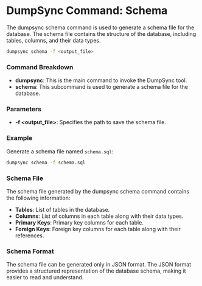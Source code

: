 # DumpSync Command: Schema

The dumpsync schema command is used to generate a schema file for the database. The schema file contains the structure of the database, including tables, columns, and their data types.

```bash
dumpsync schema -f <output_file>
```

### Command Breakdown

- **dumpsync**: This is the main command to invoke the DumpSync tool.
- **schema**: This subcommand is used to generate a schema file for the database.

### Parameters

- **-f <output_file>**: Specifies the path to save the schema file.

### Example

Generate a schema file named `schema.sql`:

```bash
dumpsync schema -f schema.sql
```

### Schema File

The schema file generated by the dumpsync schema command contains the following information:

- **Tables**: List of tables in the database.
- **Columns**: List of columns in each table along with their data types.
- **Primary Keys**: Primary key columns for each table.
- **Foreign Keys**: Foreign key columns for each table along with their references.

### Schema Format

The schema file can be generated only in JSON format. The JSON format provides a structured representation of the database schema, making it easier to read and understand.